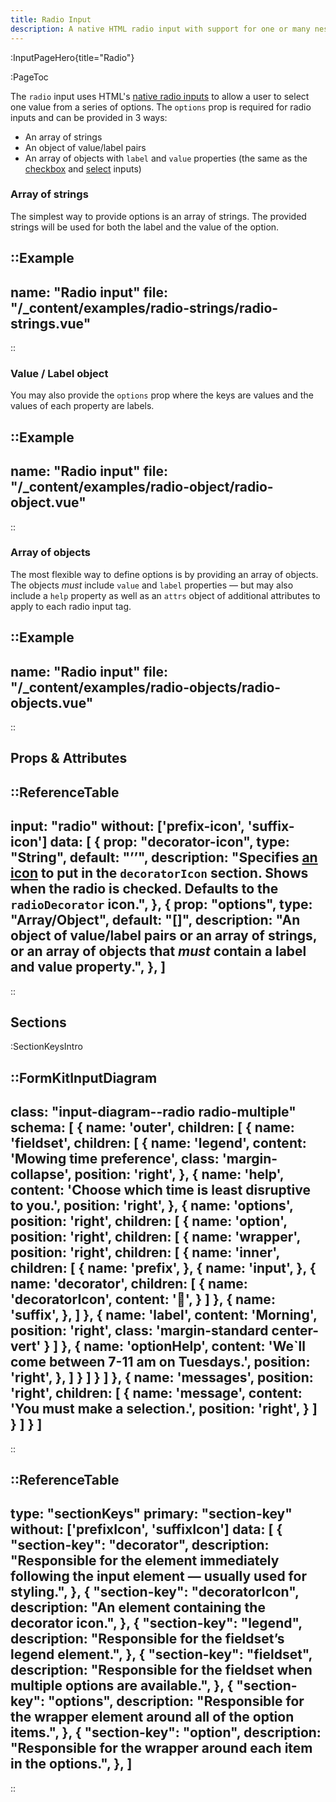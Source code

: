 ```yaml
---
title: Radio Input
description: A native HTML radio input with support for one or many nested options elements.
---
```


:InputPageHero{title="Radio"}

:PageToc

The `radio` input uses HTML's [native radio inputs](https://developer.mozilla.org/en-US/docs/Web/HTML/Element/input/radio) to allow a user to select one value from a series of options. The `options` prop is required for radio inputs and can be provided in 3 ways:

- An array of strings
- An object of value/label pairs
- An array of objects with `label` and `value` properties (the same as the [checkbox](/inputs/checkbox) and [select](/inputs/select) inputs)

### Array of strings

The simplest way to provide options is an array of strings. The provided strings will be used for both the label and the value of the option.

::Example
---
name: "Radio input"
file: "/_content/examples/radio-strings/radio-strings.vue"
---
::


### Value / Label object

You may also provide the `options` prop where the keys are values and the values of each property are labels.

::Example
---
name: "Radio input"
file: "/_content/examples/radio-object/radio-object.vue"
---
::


### Array of objects

The most flexible way to define options is by providing an array of objects. The objects _must_ include `value` and `label` properties — but may also include a `help` property as well as an `attrs` object of additional attributes to apply to each radio input tag.

::Example
---
name: "Radio input"
file: "/_content/examples/radio-objects/radio-objects.vue"
---
::


## Props & Attributes

::ReferenceTable
---
input: "radio" 
without: ['prefix-icon', 'suffix-icon'] 
data: [
  {
    prop: "decorator-icon",
    type: "String",
    default: "’’",
    description:
      "Specifies <a href=&quot;/essentials/icons&quot;>an icon</a> to put in the <code>decoratorIcon</code> section. Shows when the radio is checked. Defaults to the <code>radioDecorator</code> icon.",
  },
  {
    prop: "options",
    type: "Array/Object",
    default: "[]",
    description:
      "An object of value/label pairs or an array of strings, or an array of objects that <em>must</em> contain a label and value property.",
  },
]
---
::


## Sections

:SectionKeysIntro

::FormKitInputDiagram
---
class: "input-diagram--radio radio-multiple"
schema: [
  {
    name: 'outer',
    children: [
      {
        name: 'fieldset',
        children: [
          {
            name: 'legend',
            content: 'Mowing time preference',
            class: 'margin-collapse',
            position: 'right',
          },
          {
            name: 'help',
            content: 'Choose which time is least disruptive to you.',
            position: 'right',
          },
          {
            name: 'options',
            position: 'right',
            children: [
              {
                name: 'option',
                position: 'right',
                children: [
                  {
                    name: 'wrapper',
                    position: 'right',
                    children: [
                      {
                        name: 'inner',
                        children: [
                          {
                            name: 'prefix',
                          },
                          {
                            name: 'input',
                          },
                          {
                            name: 'decorator',
                            children: [
                              {
                                name: 'decoratorIcon',
                                content: '🔘',
                              }
                            ]
                          },
                          {
                            name: 'suffix',
                          },
                        ]
                      },
                      {
                        name: 'label',
                        content: 'Morning',
                        position: 'right',
                        class: 'margin-standard center-vert'
                      }
                    ]
                  },
                  {
                    name: 'optionHelp',
                    content: 'We`ll come between 7-11 am on Tuesdays.',
                    position: 'right',
                  },
                ]
              }
            ]
          }
        ]
      },
      {
          name: 'messages',
          position: 'right',
          children: [
            {
              name: 'message',
              content: 'You must make a selection.',
              position: 'right',
            }
          ]
        }
    ]
  }
]
---
::

::ReferenceTable
---
type: "sectionKeys"
primary: "section-key" 
without: ['prefixIcon', 'suffixIcon'] 
data: [
  {
    "section-key": "decorator",
    description:
      "Responsible for the element immediately following the input element — usually used for styling.",
  },
  {
    "section-key": "decoratorIcon",
    description: "An element containing the decorator icon.",
  },
  {
    "section-key": "legend",
    description: "Responsible for the fieldset’s legend element.",
  },
  {
    "section-key": "fieldset",
    description:
      "Responsible for the fieldset when multiple options are available.",
  },
  {
    "section-key": "options",
    description:
      "Responsible for the wrapper element around all of the option items.",
  },
  {
    "section-key": "option",
    description: "Responsible for the wrapper around each item in the options.",
  },
]
---
::

